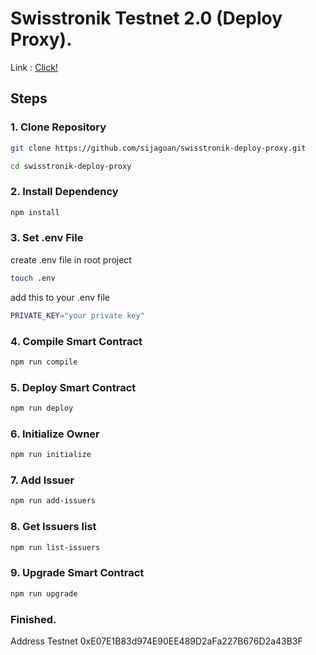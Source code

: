 # Swisstronik Testnet 2.0 (Deploy Proxy).

Link : [Click!](https://www.swisstronik.com/testnet2/dashboard)

## Steps

### 1. Clone Repository

```bash
git clone https://github.com/sijagoan/swisstronik-deploy-proxy.git
```

```bash
cd swisstronik-deploy-proxy
```

### 2. Install Dependency

```bash
npm install
```

### 3. Set .env File

create .env file in root project

```bash
touch .env
```

add this to your .env file

```bash
PRIVATE_KEY="your private key"
```

### 4. Compile Smart Contract

```bash
npm run compile
```

### 5. Deploy Smart Contract

```bash
npm run deploy
```

### 6. Initialize Owner

```bash
npm run initialize
```

### 7. Add Issuer

```bash
npm run add-issuers
```

### 8. Get Issuers list

```bash
npm run list-issuers
```

### 9. Upgrade Smart Contract

```bash
npm run upgrade
```

### Finished.

Address Testnet 0xE07E1B83d974E90EE489D2aFa227B676D2a43B3F
